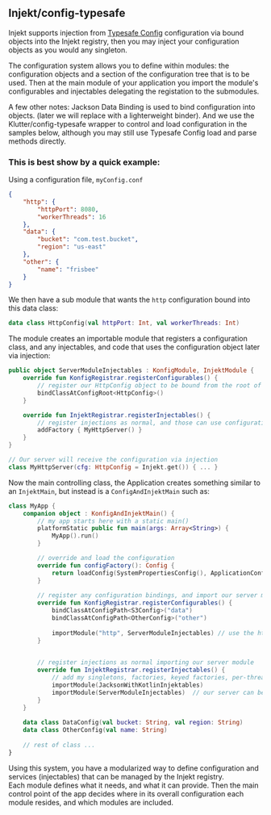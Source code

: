## Injekt/config-typesafe

Injekt supports injection from [Typesafe Config](https://github.com/typesafehub/config) configuration via bound objects into the Injekt registry, then you may inject 
your configuration objects as you would any singleton.

The configuration system allows you to define within modules: the configuration objects and a section of the configuration 
tree that is to be used.  Then at the main module of your application you import the module's configurables and injectables
delegating the registation to the submodules.

A few other notes:  Jackson Data Binding is used to bind configuration into objects.  (later we will replace with a lighterweight binder).  And
we use the Klutter/config-typesafe wrapper to control and load configuration in the samples below, although you may still use Typesafe Config
load and parse methods directly.

### This is best show by a quick example:

Using a configuration file, `myConfig.conf`
```json
{
    "http": {
        "httpPort": 8080,
        "workerThreads": 16
    },
    "data": {
        "bucket": "com.test.bucket",
        "region": "us-east"
    },
    "other": {
        "name": "frisbee"
    }
}
```

We then have a sub module that wants the `http` configuration bound into this data class:

```kotlin
data class HttpConfig(val httpPort: Int, val workerThreads: Int)
```

The module creates an importable module that registers a configuration class, and any injectables, and code that uses the configuration object later via injection:

```kotlin
public object ServerModuleInjectables : KonfigModule, InjektModule {
    override fun KonfigRegistrar.registerConfigurables() {
        // register our HttpConfig object to be bound from the root of our section of the configuration file
        bindClassAtConfigRoot<HttpConfig>()
    }

    override fun InjektRegistrar.registerInjectables() {
        // register injections as normal, and those can use configuration objects since they are available for injection
        addFactory { MyHttpServer() }
    }
}

// Our server will receive the configuration via injection
class MyHttpServer(cfg: HttpConfig = Injekt.get()) { ... }
```

Now the main controlling class, the Application creates something similar to an `InjektMain`, but instead is a `ConfigAndInjektMain` such as:

```kotlin
class MyApp {
    companion object : KonfigAndInjektMain() {
        // my app starts here with a static main()
        platformStatic public fun main(args: Array<String>) {
            MyApp().run()
        }

        // override and load the configuration
        override fun configFactory(): Config {
            return loadConfig(SystemPropertiesConfig(), ApplicationConfig(), ReferenceConfig(), EnvironmentVariablesConfig())
        }
        
        // register any configuration bindings, and import our server module
        override fun KonfigRegistrar.registerConfigurables() {
            bindClassAtConfigPath<S3Config>("data")
            bindClassAtConfigPath<OtherConfig>("other")
            
            importModule("http", ServerModuleInjectables) // use the http:{} section of the configuration
        }

        
        // register injections as normal importing our server module
        override fun InjektRegistrar.registerInjectables() {
            // add my singletons, factories, keyed factories, per-thread factories, ...
            importModule(JacksonWithKotlinInjektables)
            importModule(ServerModuleInjectables)  // our server can be injected, and it itself has the config injected
        }
    }
    
    data class DataConfig(val bucket: String, val region: String)
    data class OtherConfig(val name: String)
    
    // rest of class ...
}
```

Using this system, you have a modularized way to define configuration and services (injectables) that can be managed by the Injekt registry.  
Each module defines what it needs, and what it can provide.  Then the main control point of the app decides where in its overall configuration
each module resides, and which modules are included.
